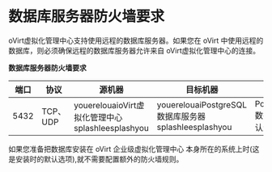 # 数据库服务器防火墙要求

oVirt虚拟化管理中心支持使用远程的数据库服务器。如果您在 oVirt
中使用远程的数据库，则必须确保远程的数据库服务器允许来自
oVirt虚拟化管理中心的连接。

**数据库服务器防火墙要求**

|端口|协议|源机器|目标机器|目的|
|----|----|------|--------|----|
|5432|TCP、UDP|youerelouaioVirt虚拟化管理中心splashleesplashyou|youerelouaiPostgreSQL 数据库服务器splashleesplashyou|PostgreSQL 数据库的默认连接端口|

如果您准备把数据库安装在 oVirt 企业级虚拟化管理中心 本身所在的系统上时(这是安装时的默认选项),就不需要配置额外的防火墙规则。

